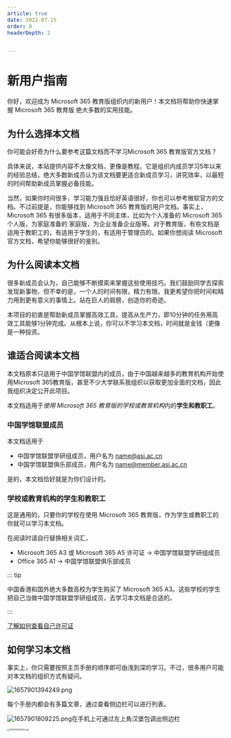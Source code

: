 ```yaml
---
article: true
date: 2022-07-15
order: 0
headerDepth: 2


---
```


# 新用户指南

你好，欢迎成为 Microsoft 365 教育版组织内的新用户！本文档将帮助你快速掌握 Microsoft 365 教育版 绝大多数的实用技能。

## 为什么选择本文档

你可能会好奇为什么要参考这篇文档而不学习Microsoft 365 教育版官方文档？

具体来说，本站提供内容不太像文档，更像是教程。它是组织内成员学习5年以来的经验总结，绝大多数新成员认为该文档要更适合新成员学习，讲究效率，以最短的时间帮助新成员掌握必备技能。

当然，如果你时间很多，学习能力强且恰好英语很好，你也可以参考微软官方的文档。不过前提是，你能够找到 Microsoft 365 教育版的用户文档。事实上，Microsoft 365 有很多版本，适用于不同主体，比如为个人准备的 Microsoft 365 个人版，为家庭准备的 家庭版，为企业准备企业版等。对于教育版，有些文档是适用于教职工的，有适用于学生的，有适用于管理员的。如果你想阅读 Microsoft 官方文档，希望你能够很好的鉴别。

## 为什么阅读本文档

很多新成员会认为，自己能够不断摸索来掌握这些使用技巧。我们鼓励同学去探索发现新事物，但不幸的是，一个人的时间有限，精力有限。我更希望你把时间和精力用到更有意义的事情上。站在巨人的肩膀，创造你的奇迹。

本项目的初衷是帮助新成员掌握高效工具，提高从生产力，即10分钟的任务用高效工具能够1分钟完成。从根本上说，你可以不学习本文档，时间就是金钱（更像是一种投资。

## 谁适合阅读本文档

本文档原本只适用于中国学馆联盟内的成员，由于中国越来越多的教育机构开始使用Microsoft 365教育版，甚至不少大学联系我组织以获取更加全面的文档，因此我组织决定公开此项目。

本文档适用于*使用 Microsoft 365 教育版的学校或教育机构*内的**学生和教职工**。

### 中国学馆联盟成员

本文档适用于

- 中国学馆联盟学研组成员，用户名为 name@asi.ac.cn
- 中国学馆联盟俱乐部成员，用户名为 name@member.asi.ac.cn

是的，本文档恰好就是为你们设计的。

### 学校或教育机构的学生和教职工

这是通用的，只要你的学校在使用 Microsoft 365 教育版，作为学生或教职工的你就可以学习本文档。

在阅读时请自行替换相关词汇，

- Microsoft 365 A3 或 Microsoft 365 A5 许可证 -> 中国学馆联盟学研组成员
- Office 365 A1 -> 中国学馆联盟俱乐部成员

::: tip 

中国香港和国外绝大多数高校为学生购买了 Microsoft 365 A3。这些学校的学生把自己当做中国学馆联盟学研组成员，去学习本文档是合适的。

:::

[了解如何查看自己许可证](/faq/license.html#如何查看自己的许可证)

## 如何学习本文档

事实上，你只需要按照主页手册的顺序即可由浅到深的学习。不过，很多用户可能对本文档的组织方式有疑问。

![1657901394249.png](https://static-file.asi.ac.cn/2022/07/16/e99adf98794fd.png)

每个手册内都会有多篇文章，通过查看侧边栏可以进行列表。

![1657901809225.png](https://static-file.asi.ac.cn/2022/07/16/ca0579400a2e1.png)在手机上可通过左上角汉堡包调出侧边栏

<img src="https://static-file.asi.ac.cn/2022/07/16/db65c09a5e4d0.png" alt="1657959825900.png" style="zoom:33%;" />

